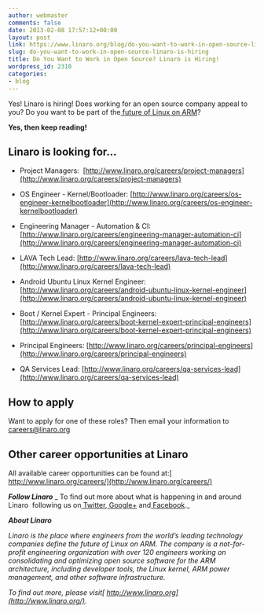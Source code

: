 ```yaml
---
author: webmaster
comments: false
date: 2013-02-08 17:57:12+00:00
layout: post
link: https://www.linaro.org/blog/do-you-want-to-work-in-open-source-linaro-is-hiring/
slug: do-you-want-to-work-in-open-source-linaro-is-hiring
title: Do You Want to Work in Open Source? Linaro is Hiring!
wordpress_id: 2310
categories:
- blog
---
```


Yes! Linaro is hiring! Does working for an open source company appeal to you? Do you want to be part of the[ future of Linux on ARM](http://www.linaro.org/linux-on-arm)?

**Yes, then keep reading!**


## Linaro is looking for...





	
  * Project Managers:  [http://www.linaro.org/careers/project-managers](http://www.linaro.org/careers/project-managers)



	
  * OS Engineer - Kernel/Bootloader: [http://www.linaro.org/careers/os-engineer-kernelbootloader](http://www.linaro.org/careers/os-engineer-kernelbootloader)



	
  * Engineering Manager - Automation & CI: [http://www.linaro.org/careers/engineering-manager-automation-ci](http://www.linaro.org/careers/engineering-manager-automation-ci)



	
  * LAVA Tech Lead: [http://www.linaro.org/careers/lava-tech-lead](http://www.linaro.org/careers/lava-tech-lead)



	
  * Android Ubuntu Linux Kernel Engineer: [http://www.linaro.org/careers/android-ubuntu-linux-kernel-engineer](http://www.linaro.org/careers/android-ubuntu-linux-kernel-engineer)



	
  * Boot / Kernel Expert - Principal Engineers: [http://www.linaro.org/careers/boot-kernel-expert-principal-engineers](http://www.linaro.org/careers/boot-kernel-expert-principal-engineers)



	
  * Principal Engineers: [http://www.linaro.org/careers/principal-engineers](http://www.linaro.org/careers/principal-engineers)



	
  * QA Services Lead: [http://www.linaro.org/careers/qa-services-lead](http://www.linaro.org/careers/qa-services-lead)




## How to apply


Want to apply for one of these roles? Then email your information to[ careers@linaro.org](http://www.linaro.org/linaro-blog/wp-admin/careers@linaro.org)


## Other career opportunities at Linaro


All available career opportunities can be found at:[ http://www.linaro.org/careers/](http://www.linaro.org/careers/)

_**Follow Linaro**_
_ To find out more about what is happening in and around Linaro  following us on[ Twitter](https://twitter.com/LinaroOrg),[ Google+](https://plus.google.com/112814496864921562564/posts) and[ Facebook](https://www.facebook.com/LinaroOrg)._[](http://www.linaro.org/careers/)

_**About Linaro**_

_Linaro is the place where engineers from the world’s leading technology companies define the future of Linux on ARM. The company is a not-for-profit engineering organization with over 120 engineers working on consolidating and optimizing open source software for the ARM architecture, including developer tools, the Linux kernel, ARM power management, and other software infrastructure._

_To find out more, please visit[ http://www.linaro.org](http://www.linaro.org/)._
